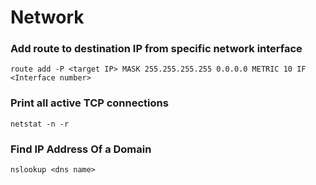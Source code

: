 # Network

### Add route to destination IP from specific network interface
``` elevated mode
route add -P <target IP> MASK 255.255.255.255 0.0.0.0 METRIC 10 IF <Interface number>
```

### Print all active TCP connections
```
netstat -n -r
```

### Find IP Address Of a Domain
```
nslookup <dns name>
```